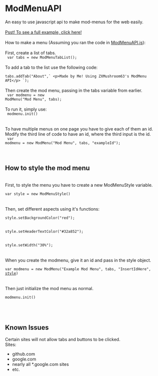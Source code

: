# ModMenuAPI
An easy to use javascript api to make mod-menus for the web easily.<br>
<br>
<a href="exampleMenu.js">Psst! To see a full example, click here!</a>
<br>
<br>
How to make a menu (Assuming you ran the code in <a href="ModMenuAPI.js">ModMenuAPI.js</a>):<br>
<br>
First, create a list of tabs.<br>
<code>
var tabs = new ModMenuTabList();
</code>
<br>
<br>
To add a tab to the list  use the following code:<br>
<code>
tabs.addTab(&quot;About&quot;,\`
&lt;p&gt;Made by Me! Using ZXMushroom63&#39;s ModMenu API&lt;/p&gt;
\`);
</code>
<br>
<br>
Then create the mod menu, passing in the tabs variable from earlier.<br>
<code>
var modmenu = new ModMenu(&quot;Mod Menu&quot;, tabs);
</code>
<br>
<br>
To run it, simply use:<br>
<code>
modmenu.init()
</code>
<br>
<br>
<br>
To have multiple menus on one page you have to give each of them an id.<br>
Modify the third line of code to have an id, where the third input is the id.<br>
<code>
var modmenu = new ModMenu(&quot;Mod Menu&quot;, tabs, &quot;exampleId&quot;);
</code>
<br>
<br>
<br>
<h2>How to style the mod menu</h2><br>
First, to style the menu you have to create a new ModMenuStyle variable.<br>
<code>
var style = new ModMenuStyle()
</code>
<br>
<br>
Then, set different aspects using it's functions:<br>
<code>
style.setBackgroundColor("red");
</code><br><code>
style.setHeaderTextColor("#32a852");
</code><br><code>
style.setWidth("30%");
</code>
<br>
<br>
When you create the modmenu, give it an id and pass in the style object.<br>
<code>
var modmenu = new ModMenu("Example Mod Menu", tabs, "InsertIdHere", <u>style</u>)
</code>
<br>
<br>
Then just initialize the mod menu as normal.<br>
<code>
modmenu.init()
</code>
<br>
<br>
<br>
<h2>Known Issues</h2>
Certain sites will not allow tabs and buttons to be clicked.<br>
Sites:<br>
<ul>
  <li>github.com</li>
  <li>google.com</li>
  <li>nearly all *.google.com sites</li>
  <li>etc.</li>
</ul>
